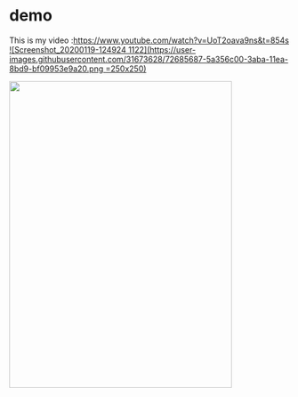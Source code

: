# demo<br/>

This is my video  :https://www.youtube.com/watch?v=UoT2oava9ns&t=854s <br/>
[![Screenshot_20200119-124924 1122](https://user-images.githubusercontent.com/31673628/72685687-5a356c00-3aba-11ea-8bd9-bf09953e9a20.png =250x250)](https://www.youtube.com/watch?v=UoT2oava9ns&t=854s)

[<img src="https://user-images.githubusercontent.com/31673628/72685687-5a356c00-3aba-11ea-8bd9-bf09953e9a20.png" width="400" height="550">](https://www.youtube.com/watch?v=UoT2oava9ns&t=854s)

